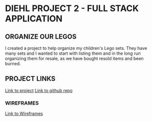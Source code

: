 # DIEHL PROJECT 2 - FULL STACK APPLICATION
## ORGANIZE OUR LEGOS
I created a project to help organize my children's Lego sets. They have many sets and I wanted to start with listing them and in the long run organizing them for resale, as we have bought resold items and been burned. 

## PROJECT LINKS
[Link to project](https://kim-project2.herokuapp.com/)
[Link to github repo](https://github.com/kmac783/project2)

### WIREFRAMES
[Link to Wireframes](https://github.com/kmac783/project2/blob/main/other/Wireframes_Project2.pdf)

###
